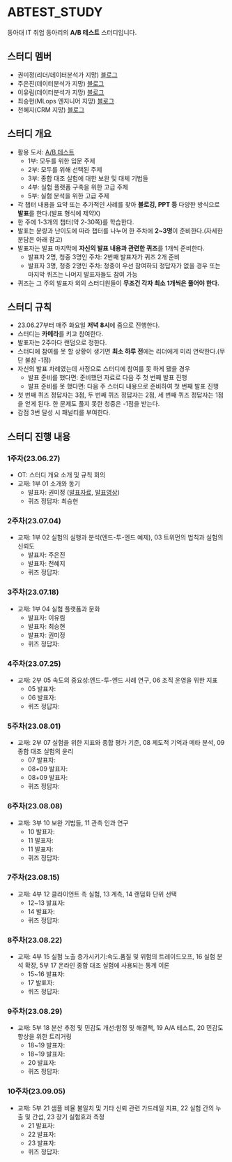 # ABTEST_STUDY
동아대 IT 취업 동아리의 **A/B 테스트** 스터디입니다.

## 스터디 멤버
- 권미정(리더/데이터분석가 지망) [블로그](https://mjrecord.tistory.com/)
- 주은진(데이터분석가 지망) [블로그](https://dunedine.tistory.com/)
- 이유림(데이터분석가 지망) [블로그](https://rimi01.tistory.com/)
- 최승현(MLops 엔지니어 지망) [블로그](https://vulter3653.tistory.com/)
- 천혜지(CRM 지망) [블로그](https://cheonhyeji99.tistory.com/)

## 스터디 개요
- 활용 도서: [A/B 테스트](https://product.kyobobook.co.kr/detail/S000060625360)
  - 1부: 모두를 위한 입문 주제
  - 2부: 모두를 위해 선택된 주제
  - 3부: 종합 대조 실험에 대한 보완 및 대체 기법들
  - 4부: 실험 플랫폼 구축을 위한 고급 주제
  - 5부: 실험 분석을 위한 고급 주제
- 각 챕터 내용을 요약 또는 추가적인 사례를 찾아 **블로깅, PPT 등** 다양한 방식으로 **발표**를 한다.(발표 형식에 제약X)
- 한 주에 1-3개의 챕터(약 2-30쪽)를 학습한다.
- 발표는 분량과 난이도에 따라 챕터를 나누어 한 주차에 **2~3명**이 준비한다.(자세한 분담은 아래 참고) 
- 발표자는 발표 마지막에 **자신의 발표 내용과 관련한 퀴즈**를 1개씩 준비한다.
  - 발표자 2명, 청중 3명인 주차: 2번째 발표자가 퀴즈 2개 준비
  - 발표자 3명, 청중 2명인 주차: 청중이 우선 참여하되 정답자가 없을 경우 또는 마지막 퀴즈는 나머지 발표자들도 참여 가능
- 퀴즈는 그 주의 발표자 외의 스터디원들이 **무조건 각자 최소 1개씩은 풀어야 한다.**

## 스터디 규칙
- 23.06.27부터 매주 화요일 **저녁 8시**에 줌으로 진행한다.
- 스터디는 **카메라**를 키고 참여한다.
- 발표자는 2주마다 랜덤으로 정한다.
- 스터디에 참여를 못 할 상황이 생기면 **최소 하루 전**에는 리더에게 미리 연락한다.(무단 불참 -1점)
- 자신의 발표 차례였는데 사정으로 스터디에 참여를 못 하게 됐을 경우 
  - 발표 준비를 했다면: 준비했던 자료로 다음 주 첫 번째 발표 진행
  - 발표 준비를 못 했다면: 다음 주 스터디 내용으로 준비하여 첫 번째 발표 진행
- 첫 번째 퀴즈 정답자는 3점, 두 번째 퀴즈 정답자는 2점, 세 번째 퀴즈 정답자는 1점을 얻게 된다. 한 문제도 풀지 못한 청중은 -1점을 받는다.
- 감점 3번 달성 시 패널티를 부여한다.

## 스터디 진행 내용
### 1주차(23.06.27)
- OT: 스터디 개요 소개 및 규칙 회의
- 교재: 1부 01 소개와 동기
  - 발표자: 권미정 ([발표자료](https://mjrecord.tistory.com/39), [발표영상](https://drive.google.com/file/d/1HRdzfovI0KKQbdufvzHbcoBZYTWvKAhb/view?usp=sharing))
  - 퀴즈 정답자: 최승현 

### 2주차(23.07.04)
- 교재: 1부 02 실험의 실행과 분석(엔드-투-엔드 예제), 03 트위먼의 법칙과 실험의 신뢰도
  - 발표자: 주은진
  - 발표자: 천혜지
  - 퀴즈 정답자:

### 3주차(23.07.18)
- 교재: 1부 04 실험 플랫폼과 문화
  - 발표자: 이유림
  - 발표자: 최승현
  - 발표자: 권미정
  - 퀴즈 정답자:

### 4주차(23.07.25)
- 교재: 2부 05 속도의 중요성:엔드-투-엔드 사례 연구, 06 조직 운영을 위한 지표
  - 05 발표자:
  - 06 발표자:
  - 퀴즈 정답자:

### 5주차(23.08.01)
- 교재: 2부 07 실험을 위한 지표와 종합 평가 기준, 08 제도적 기억과 메타 분석, 09 종합 대조 실험의 윤리
  - 07 발표자:
  - 08+09 발표자:
  - 08+09 발표자:
  - 퀴즈 정답자:

### 6주차(23.08.08)
- 교재: 3부 10 보완 기법들, 11 관측 인과 연구
  - 10 발표자:
  - 11 발표자:
  - 11 발표자:
  - 퀴즈 정답자:

### 7주차(23.08.15)
- 교재: 4부 12 클라이언트 측 실험, 13 계측, 14 랜덤화 단위 선택
  - 12~13 발표자:
  - 14 발표자:
  - 퀴즈 정답자:

### 8주차(23.08.22)
- 교재: 4부 15 실험 노출 증가시키기:속도.품질 및 위험의 트레이드오프, 16 실험 분석 확장, 5부 17 온라인 종합 대조 실험에 사용되는 통계 이론
  - 15~16 발표자:
  - 17 발표자:
  - 퀴즈 정답자:

### 9주차(23.08.29)
- 교재: 5부 18 분산 추정 및 민감도 개선:함정 및 해결책, 19 A/A 테스트, 20 민감도 향상을 위한 트리거링
  - 18~19 발표자:
  - 18~19 발표자:
  - 20 발표자:
  - 퀴즈 정답자:

### 10주차(23.09.05)
- 교재: 5부 21 샘플 비율 불일치 및 기타 신뢰 관련 가드레일 지표, 22 실험 간의 누출 및 간섭, 23 장기 실험효과 측정
  - 21 발표자:
  - 22 발표자:
  - 23 발표자:
  - 퀴즈 정답자:

